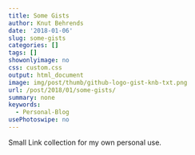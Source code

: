 ```yaml
---
title: Some Gists
author: Knut Behrends
date: '2018-01-06'
slug: some-gists
categories: []
tags: []
showonlyimage: no
css: custom.css
output: html_document
image: img/post/thumb/github-logo-gist-knb-txt.png
url: /post/2018/01/some-gists/
summary: none
keywords:
  - Personal-Blog
usePhotoswipe: no
---
```



Small Link collection for my own personal use.